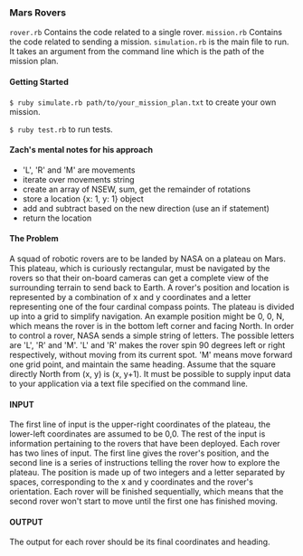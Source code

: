 ### Mars Rovers
`rover.rb` Contains the code related to a single rover.
`mission.rb` Contains the code related to sending a mission.
`simulation.rb` is the main file to run. It takes an argument from the command line which is the path of the mission plan.

#### Getting Started
`$ ruby simulate.rb path/to/your_mission_plan.txt` to create your own mission.

`$ ruby test.rb` to run tests.

#### Zach's mental notes for his approach
* 'L', 'R' and 'M' are movements
* iterate over movements string
* create an array of NSEW, sum, get the remainder of rotations
* store a location {x: 1, y: 1} object
* add and subtract based on the new direction (use an if statement)
* return the location

#### The Problem
A squad of robotic rovers are to be landed by NASA on a plateau on Mars. This plateau,
which is curiously rectangular, must be navigated by the rovers so that their on-board
cameras can get a complete view of the surrounding terrain to send back to Earth. A rover's
position and location is represented by a combination of x and y coordinates and a letter
representing one of the four cardinal compass points. The plateau is divided up into a grid to
simplify navigation. An example position might be 0, 0, N, which means the rover is in the
bottom left corner and facing North. In order to control a rover, NASA sends a simple string
of letters. The possible letters are 'L', 'R' and 'M'. 'L' and 'R' makes the rover spin 90 degrees
left or right respectively, without moving from its current spot. 'M' means move forward one
grid point, and maintain the same heading.
Assume that the square directly North from (x, y) is (x, y+1).
It must be possible to supply input data to your application via a text file specified on the
command line.

#### INPUT
The first line of input is the upper-right coordinates of the plateau, the lower-left coordinates
are assumed to be 0,0.
The rest of the input is information pertaining to the rovers that have been deployed. Each
rover has two lines of input. The first line gives the rover's position, and the second line is a
series of instructions telling the rover how to explore the plateau. The position is made up of
two integers and a letter separated by spaces, corresponding to the x and y coordinates and
the rover's orientation.
Each rover will be finished sequentially, which means that the second rover won't start to
move until the first one has finished moving.

#### OUTPUT
The output for each rover should be its final coordinates and heading.
